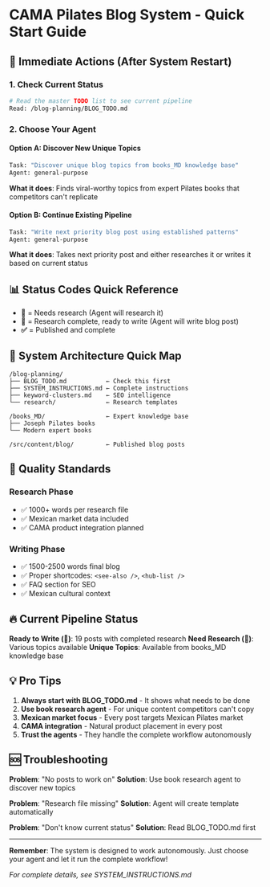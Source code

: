 # CAMA Pilates Blog System - Quick Start Guide

## 🚀 Immediate Actions (After System Restart)

### 1. Check Current Status
```bash
# Read the master TODO list to see current pipeline
Read: /blog-planning/BLOG_TODO.md
```

### 2. Choose Your Agent

#### Option A: Discover New Unique Topics
```bash
Task: "Discover unique blog topics from books_MD knowledge base"
Agent: general-purpose
```
**What it does**: Finds viral-worthy topics from expert Pilates books that competitors can't replicate

#### Option B: Continue Existing Pipeline
```bash
Task: "Write next priority blog post using established patterns"
Agent: general-purpose
```
**What it does**: Takes next priority post and either researches it or writes it based on current status

## 📊 Status Codes Quick Reference
- **🔬** = Needs research (Agent will research it)
- **📝** = Research complete, ready to write (Agent will write blog post)
- **✅** = Published and complete

## 🔧 System Architecture Quick Map

```
/blog-planning/
├── BLOG_TODO.md           ← Check this first
├── SYSTEM_INSTRUCTIONS.md ← Complete instructions
├── keyword-clusters.md    ← SEO intelligence
└── research/              ← Research templates

/books_MD/                 ← Expert knowledge base
├── Joseph Pilates books
└── Modern expert books

/src/content/blog/         ← Published blog posts
```

## 🎯 Quality Standards

### Research Phase
- ✅ 1000+ words per research file
- ✅ Mexican market data included
- ✅ CAMA product integration planned

### Writing Phase
- ✅ 1500-2500 words final blog
- ✅ Proper shortcodes: `<see-also />`, `<hub-list />`
- ✅ FAQ section for SEO
- ✅ Mexican cultural context

## 🔥 Current Pipeline Status

**Ready to Write (📝)**: 19 posts with completed research
**Need Research (🔬)**: Various topics available
**Unique Topics**: Available from books_MD knowledge base

## 💡 Pro Tips

1. **Always start with BLOG_TODO.md** - It shows what needs to be done
2. **Use book research agent** - For unique content competitors can't copy
3. **Mexican market focus** - Every post targets Mexican Pilates market
4. **CAMA integration** - Natural product placement in every post
5. **Trust the agents** - They handle the complete workflow autonomously

## 🆘 Troubleshooting

**Problem**: "No posts to work on"
**Solution**: Use book research agent to discover new topics

**Problem**: "Research file missing"
**Solution**: Agent will create template automatically

**Problem**: "Don't know current status"
**Solution**: Read BLOG_TODO.md first

---

**Remember**: The system is designed to work autonomously. Just choose your agent and let it run the complete workflow!

*For complete details, see SYSTEM_INSTRUCTIONS.md*